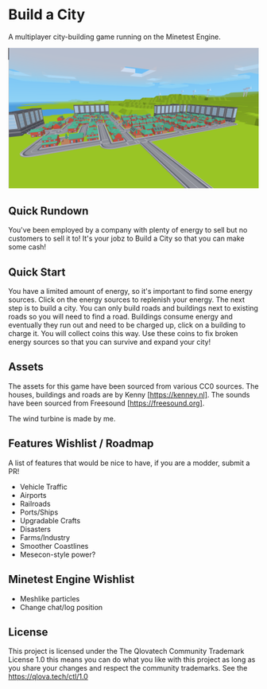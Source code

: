 # Build a City

A multiplayer city-building game running on the Minetest Engine.

![screenshot](screenshot.png)

## Quick Rundown
You've been employed by a company with plenty of energy to
sell but no customers to sell it to! It's your jobz
to Build a City so that you can make some cash!

## Quick Start
You have a limited amount of energy, so it's important to find 
some energy sources. Click on the energy sources to replenish your 
energy. The next step is to build a city. You can only build roads 
and buildings next to existing roads so you will need to find a road. 
Buildings consume energy and eventually they run out and need to be 
charged up, click on a building to charge it. You will collect 
coins this way. Use these coins to fix broken energy sources 
so that you can survive and expand your city!

## Assets
The assets for this game have been sourced from various CC0 sources.
The houses, buildings and roads are by Kenny [https://kenney.nl]. 
The sounds have been sourced from Freesound [https://freesound.org].

The wind turbine is made by me.

## Features Wishlist / Roadmap
A list of features that would be nice to have, if you are
a modder, submit a PR!
* Vehicle Traffic
* Airports
* Railroads
* Ports/Ships
* Upgradable Crafts
* Disasters
* Farms/Industry
* Smoother Coastlines
* Mesecon-style power?

## Minetest Engine Wishlist
* Meshlike particles
* Change chat/log position

## License
This project is licensed under the The Qlovatech Community Trademark License 1.0
this means you can do what you like with this project as long as you share your 
changes and respect the community trademarks. See the https://qlova.tech/ctl/1.0
